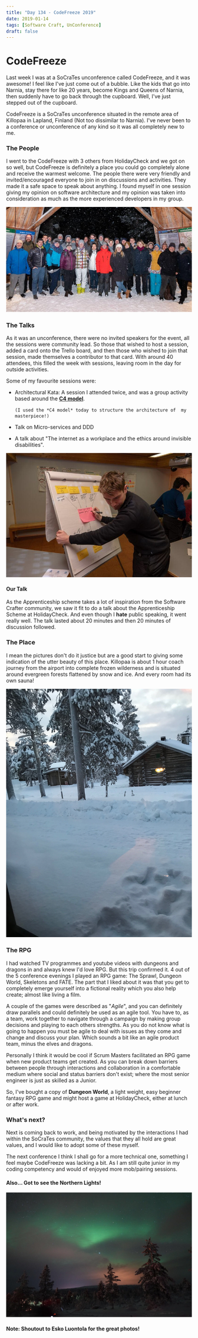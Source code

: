 ```yaml
---
title: "Day 134 - CodeFreeze 2019"
date: 2019-01-14
tags: [Software Craft, UnConference]
draft: false
---
```


# CodeFreeze

Last week I was at a SoCraTes unconference called CodeFreeze, and it was awesome! I feel like I've just come out of a bubble. Like the kids that go into Narnia, stay there for like 20 years, become Kings and Queens of Narnia, then suddenly have to go back through the cupboard. Well, I've just stepped out of the cupboard.

CodeFreeze is a SoCraTes unconference situated in the remote area of Killopaa in Lapland, Finland (Not too dissimilar to Narnia). I've never been to a conference or unconference of any kind so it was all completely new to me.

### The People

I went to the CodeFreeze with 3 others from HolidayCheck and we got on so well, but CodeFreeze is definitely a place you could go completely alone and receive the warmest welcome. The people there were very friendly and invited/encouraged everyone to join in on discussions and activities. They made it a safe space to speak about anything. I found myself in one session giving my opinion on software architecture and my opinion was taken into consideration as much as the more experienced developers in my group.

![GroupPicture](/Images/GroupPic.JPG)

### The Talks

As it was an unconference, there were no invited speakers for the event, all the sessions were community lead. So those that wished to host a session, added a card onto the Trello board, and then those who wished to join that session, made themselves a contributor to that card. With around 40 attendees, this filled the week with sessions, leaving room in the day for outside activities.

Some of my favourite sessions were:

- Architectural Kata: A session I attended twice, and was a group activity based around the [**C4 model**](https://c4model.com/).

      (I used the *C4 model* today to structure the architecture of  my masterpiece!)

- Talk on Micro-services and DDD

- A talk about "The internet as a workplace and the ethics around invisible disabilities".

![ArchitecturalKata](/Images/ArchKata.JPG)

#### Our Talk

As the Apprenticeship scheme takes a lot of inspiration from the Software Crafter community, we saw it fit to do a talk about the Apprenticeship Scheme at HolidayCheck. And even though I **hate** public speaking, it went really well. The talk lasted about 20 minutes and then 20 minutes of discussion followed.

### The Place

I mean the pictures don't do it justice but are a good start to giving some indication of the utter beauty of this place. Killopaa is about 1 hour coach journey from the airport into complete frozen wilderness and is situated around evergreen forests flattened by snow and ice. And every room had its own sauna!

![LogCabin](/Images/Hut.JPG)

### The RPG

I had watched TV programmes and youtube videos with dungeons and dragons in and always knew I'd love RPG. But this trip confirmed it. 4 out of the 5 conference evenings I played an RPG game: The Sprawl, Dungeon World, Skeletons and FATE. The part that I liked about it was that you get to completely emerge yourself into a fictional reality which you also help create; almost like living a film.

A couple of the games were described as "*Agile*", and you can definitely draw parallels and could definitely be used as an agile tool. You have to, as a team, work together to navigate through a campaign by making group decisions and playing to each others strengths. As you do not know what is going to happen you must be agile to deal with issues as they come and change and discuss your plan. Which sounds a bit like an agile product team, minus the elves and dragons.

Personally I think it would be cool if Scrum Masters facilitated an RPG game when new product teams get created. As you can break down barriers between people through interactions and collaboration in a comfortable medium where social and status barriers don't exist; where the most senior engineer is just as skilled as a Junior.

So, I've bought a copy of **Dungeon World**, a light weight, easy beginner fantasy RPG game and might host a game at HolidayCheck, either at lunch or after work.

### What's next?

Next is coming back to work, and being motivated by the interactions I had within the SoCraTes community, the values that they all hold are great values, and I would like to adopt some of these myself.

The next conference I think I shall go for a more technical one, something I feel maybe CodeFreeze was lacking a bit. As I am still quite junior in my coding competency and would of enjoyed more mob/pairing sessions.

#### Also... Got to see the Northern Lights!

![NorthernLights](/Images/NorthernLights.JPG)

#### Note: Shoutout to Esko Luontola for the great photos!
